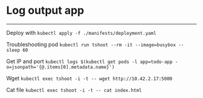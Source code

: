 # Log output app
---

Deploy with ```kubectl apply -f ./manifests/deployment.yaml```

Troubleshooting pod ```kubectl run tshoot --rm -it --image=busybox -- sleep 60```

Get IP and port ```kubectl logs $(kubectl get pods -l app=todo-app -o=jsonpath='{@.items[0].metadata.name}')```

Wget ```kubectl exec tshoot -i -t -- wget http://10.42.2.17:5000```

Cat file ```kubectl exec tshoot -i -t -- cat index.html```

